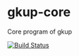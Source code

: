 # gkup-core
Core program of gkup

[![Build Status](https://dev.azure.com/Miguel-Dorta/gkup-core/_apis/build/status/Miguel-Dorta.gkup-core?branchName=master)](https://dev.azure.com/Miguel-Dorta/gkup-core/_build/latest?definitionId=2&branchName=master)
